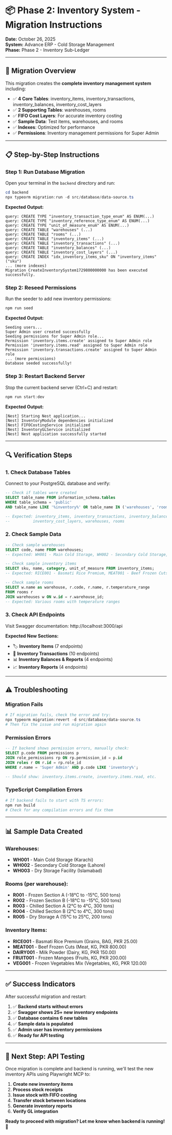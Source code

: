 # 📦 **Phase 2: Inventory System - Migration Instructions**

**Date:** October 26, 2025  
**System:** Advance ERP - Cold Storage Management  
**Phase:** Phase 2 - Inventory Sub-Ledger  

---

## 🎯 **Migration Overview**

This migration creates the **complete inventory management system** including:
- ✅ **4 Core Tables**: inventory_items, inventory_transactions, inventory_balances, inventory_cost_layers
- ✅ **2 Supporting Tables**: warehouses, rooms  
- ✅ **FIFO Cost Layers**: For accurate inventory costing
- ✅ **Sample Data**: Test items, warehouses, and rooms
- ✅ **Indexes**: Optimized for performance
- ✅ **Permissions**: Inventory management permissions for Super Admin

---

## 📋 **Step-by-Step Instructions**

### **Step 1: Run Database Migration**

Open your terminal in the `backend` directory and run:

```powershell
cd backend
npx typeorm migration:run -d src/database/data-source.ts
```

**Expected Output:**
```
query: CREATE TYPE "inventory_transaction_type_enum" AS ENUM(...)
query: CREATE TYPE "inventory_reference_type_enum" AS ENUM(...)
query: CREATE TYPE "unit_of_measure_enum" AS ENUM(...)
query: CREATE TABLE "warehouses" (...)
query: CREATE TABLE "rooms" (...)
query: CREATE TABLE "inventory_items" (...)
query: CREATE TABLE "inventory_transactions" (...)
query: CREATE TABLE "inventory_balances" (...)
query: CREATE TABLE "inventory_cost_layers" (...)
query: CREATE INDEX "idx_inventory_items_sku" ON "inventory_items" ("sku")
... (more indexes)
Migration CreateInventorySystem1729800000000 has been executed successfully.
```

### **Step 2: Reseed Permissions**

Run the seeder to add new inventory permissions:

```powershell
npm run seed
```

**Expected Output:**
```
Seeding users...
Super Admin user created successfully
Seeding permissions for Super Admin role...
Permission 'inventory.items.create' assigned to Super Admin role
Permission 'inventory.items.read' assigned to Super Admin role
Permission 'inventory.transactions.create' assigned to Super Admin role
... (more permissions)
Database seeded successfully!
```

### **Step 3: Restart Backend Server**

Stop the current backend server (Ctrl+C) and restart:

```powershell
npm run start:dev
```

**Expected Output:**
```
[Nest] Starting Nest application...
[Nest] InventoryModule dependencies initialized
[Nest] FIFOCostingService initialized  
[Nest] InventoryGLService initialized
[Nest] Nest application successfully started
```

---

## 🔍 **Verification Steps**

### **1. Check Database Tables**

Connect to your PostgreSQL database and verify:

```sql
-- Check if tables were created
SELECT table_name FROM information_schema.tables 
WHERE table_schema = 'public' 
AND table_name LIKE '%inventory%' OR table_name IN ('warehouses', 'rooms');

-- Expected: inventory_items, inventory_transactions, inventory_balances, 
--          inventory_cost_layers, warehouses, rooms
```

### **2. Check Sample Data**

```sql
-- Check sample warehouses
SELECT code, name FROM warehouses;
-- Expected: WH001 - Main Cold Storage, WH002 - Secondary Cold Storage, etc.

-- Check sample inventory items  
SELECT sku, name, category, unit_of_measure FROM inventory_items;
-- Expected: RICE001 - Basmati Rice Premium, MEAT001 - Beef Frozen Cuts, etc.

-- Check sample rooms
SELECT w.name as warehouse, r.code, r.name, r.temperature_range 
FROM rooms r 
JOIN warehouses w ON w.id = r.warehouse_id;
-- Expected: Various rooms with temperature ranges
```

### **3. Check API Endpoints**

Visit Swagger documentation: http://localhost:3000/api

**Expected New Sections:**
- 🏷️ **Inventory Items** (7 endpoints)
- 🔄 **Inventory Transactions** (10 endpoints)  
- 📊 **Inventory Balances & Reports** (4 endpoints)
- 📈 **Inventory Reports** (4 endpoints)

---

## ⚠️ **Troubleshooting**

### **Migration Fails**
```powershell
# If migration fails, check the error and try:
npx typeorm migration:revert -d src/database/data-source.ts
# Then fix the issue and run migration again
```

### **Permission Errors**
```sql
-- If backend shows permission errors, manually check:
SELECT p.code FROM permissions p 
JOIN role_permissions rp ON rp.permission_id = p.id 
JOIN roles r ON r.id = rp.role_id 
WHERE r.name = 'Super Admin' AND p.code LIKE 'inventory%';

-- Should show: inventory.items.create, inventory.items.read, etc.
```

### **TypeScript Compilation Errors**
```powershell
# If backend fails to start with TS errors:
npm run build
# Check for any compilation errors and fix them
```

---

## 📊 **Sample Data Created**

### **Warehouses:**
- **WH001** - Main Cold Storage (Karachi)
- **WH002** - Secondary Cold Storage (Lahore)  
- **WH003** - Dry Storage Facility (Islamabad)

### **Rooms (per warehouse):**
- **R001** - Frozen Section A (-18°C to -15°C, 500 tons)
- **R002** - Frozen Section B (-18°C to -15°C, 500 tons)
- **R003** - Chilled Section A (2°C to 4°C, 300 tons)
- **R004** - Chilled Section B (2°C to 4°C, 300 tons)
- **R005** - Dry Storage A (15°C to 25°C, 200 tons)

### **Inventory Items:**
- **RICE001** - Basmati Rice Premium (Grains, BAG, PKR 25.00)
- **MEAT001** - Beef Frozen Cuts (Meat, KG, PKR 800.00)
- **DAIRY001** - Milk Powder (Dairy, KG, PKR 150.00)
- **FRUIT001** - Frozen Mangoes (Fruits, KG, PKR 200.00)
- **VEG001** - Frozen Vegetables Mix (Vegetables, KG, PKR 120.00)

---

## ✅ **Success Indicators**

After successful migration and restart:

1. ✅ **Backend starts without errors**
2. ✅ **Swagger shows 25+ new inventory endpoints**  
3. ✅ **Database contains 6 new tables**
4. ✅ **Sample data is populated**
5. ✅ **Admin user has inventory permissions**
6. ✅ **Ready for API testing**

---

## 🚀 **Next Step: API Testing**

Once migration is complete and backend is running, we'll test the new inventory APIs using Playwright MCP to:

1. **Create new inventory items**
2. **Process stock receipts**  
3. **Issue stock with FIFO costing**
4. **Transfer stock between locations**
5. **Generate inventory reports**
6. **Verify GL integration**

**Ready to proceed with migration? Let me know when backend is running!** 🎯
